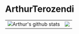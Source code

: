 # ArthurTerozendi
 
<table style="rules:none">
<tr>
<td>
 
 <img alt="Arthur's github stats" src="https://github-readme-stats.vercel.app/api?username=ArthurTerozendi&hide_border=true&show_icons=true&theme=vue&locale=en"/>

</td>

<td>

<img align="center" src="https://github-readme-stats.vercel.app/api/top-langs/?username=ArthurTerozendi&layout=compact&theme=vue&hide_border=true"/>

</td>
</tr>
</table>
